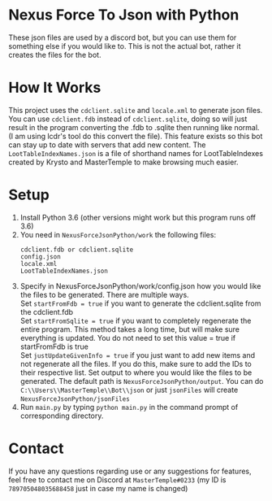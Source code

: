# Nexus Force To Json with Python
These json files are used by a discord bot, but you can use them for something else if you would like to.
This is not the actual bot, rather it creates the files for the bot.

# How It Works
This project uses the `cdclient.sqlite` and `locale.xml` to generate json files. You can use `cdclient.fdb` instead of `cdclient.sqlite`, doing so will just result in the program converting the .fdb to .sqlite then running like normal. (I am using lcdr's tool do this convert the file). This feature exists so this bot can stay up to date with servers that add new content. The `LootTableIndexNames.json` is a file of shorthand names for LootTableIndexes created by Krysto and MasterTemple to make browsing much easier.

# Setup
1. Install Python 3.6 (other versions might work but this program runs off 3.6)
2. You need in `NexusForceJsonPython/work` the following files:
   ```
   cdclient.fdb or cdclient.sqlite
   config.json
   locale.xml
   LootTableIndexNames.json
   ```
3. Specify in NexusForceJsonPython/work/config.json how you would like the files to be generated. There are multiple ways.\
   Set `startFromFdb = true` if you want to generate the cdclient.sqlite from the cdclient.fdb\
   Set `startFromSqlite = true` if you want to completely regenerate the entire program. This method takes a long time, but will make sure everything is updated. You do not need to set this value = true if startFromFdb is true\
   Set `justUpdateGivenInfo = true` if you just want to add new items and not regenerate all the files. If you do this, make sure to add the IDs to their respective list.
   Set output to where you would like the files to be generated. The default path is `NexusForceJsonPython/output`. You can do `C:\\Users\\MasterTemple\\Bot\\json` or just `jsonFiles` will create `NexusForceJsonPython/jsonFiles`
4. Run `main.py` by typing `python main.py` in the command prompt of corresponding directory.

# Contact
If you have any questions regarding use or any suggestions for features, feel free to contact me on Discord at `MasterTemple#0233` (my ID is `789705048035688458` just in case my name is changed)

